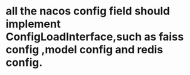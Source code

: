 # all the nacos config field should implement ConfigLoadInterface,such as faiss config ,model config and redis config.